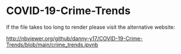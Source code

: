 # COVID-19-Crime-Trends
If the file takes too long to render please visit the alternative website: 

http://nbviewer.org/github/danny-y17/COVID-19-Crime-Trends/blob/main/crime_trends.ipynb

